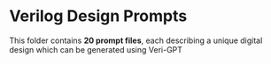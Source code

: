 # Verilog Design Prompts
This folder contains **20 prompt files**, each describing a unique digital design which can be generated using Veri-GPT
